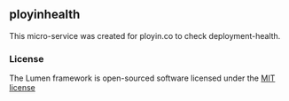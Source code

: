 ## ployinhealth

This micro-service was created for ployin.co to check deployment-health.

### License

The Lumen framework is open-sourced software licensed under the [MIT license](http://opensource.org/licenses/MIT)

